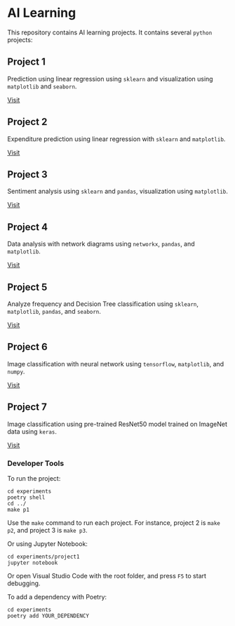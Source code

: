 # AI Learning

This repository contains AI learning projects. It contains several `python` projects:

## Project 1

Prediction using linear regression using `sklearn` and visualization using `matplotlib` and `seaborn`.

[Visit](./experiments/project1/README.md)

## Project 2

Expenditure prediction using linear regression with `sklearn` and `matplotlib`.

[Visit](./experiments/project2/README.md)

## Project 3

Sentiment analysis using `sklearn` and `pandas`, visualization using `matplotlib`.

[Visit](./experiments/project3/README.md)

## Project 4

Data analysis with network diagrams using `networkx`, `pandas`, and `matplotlib`.

[Visit](./experiments/project4/README.md)

## Project 5

Analyze frequency and Decision Tree classification using `sklearn`, `matplotlib`, `pandas`, and `seaborn`.

[Visit](./experiments/project5/README.md)

## Project 6

Image classification with neural network using `tensorflow`, `matplotlib`, and `numpy`.

[Visit](./experiments/project6/README.md)

## Project 7

Image classification using pre-trained ResNet50 model trained on ImageNet data using `keras`.

[Visit](./experiments/project6/README.md)

### Developer Tools

To run the project:

```shell
cd experiments
poetry shell
cd ../
make p1
```

Use the `make` command to run each project. For instance, project 2 is `make p2`, and project 3 is `make p3`.

Or using Jupyter Notebook:

```shell
cd experiments/project1
jupyter notebook
```

Or open Visual Studio Code with the root folder, and press `F5` to start debugging.

To add a dependency with Poetry:

```shell
cd experiments
poetry add YOUR_DEPENDENCY
```
